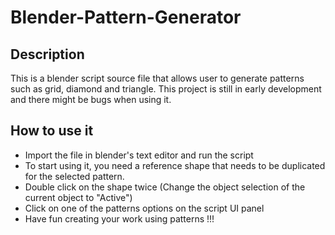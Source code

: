 # Blender-Pattern-Generator


## Description
This is a blender script source file that allows user to generate patterns such as grid, diamond and triangle. This project is still in early development and there might be bugs when using it.

## How to use it
- Import the file in blender's text editor and run the script
- To start using it, you need a reference shape that needs to be duplicated for the selected pattern.
- Double click on the shape twice (Change the object selection of the current object to "Active")
- Click on one of the patterns options on the script UI panel
- Have fun creating your work using patterns !!!
